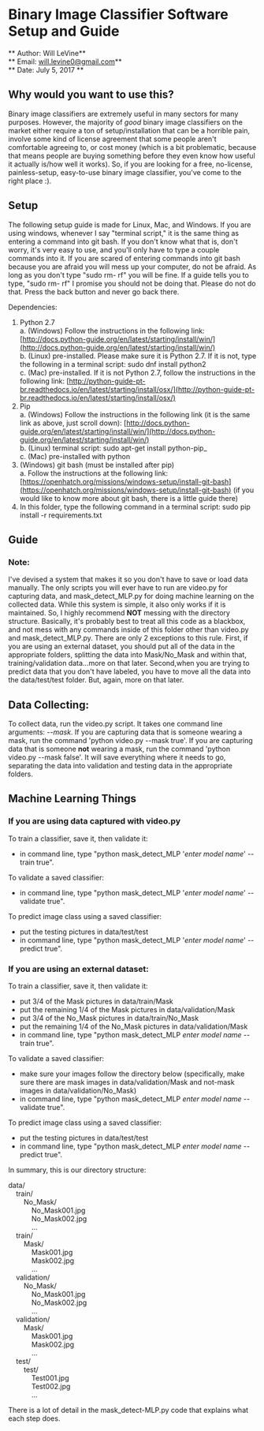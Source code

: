 # Binary Image Classifier Software Setup and Guide
** Author: Will LeVine**  
** Email: will.levine0@gmail.com**  
** Date: July 5, 2017 **

## Why would you want to use this?

Binary image classifiers are extremely useful in many sectors for many purposes.
However, the majority of *good* binary image classifiers on the market either
require a ton of setup/installation that can be a horrible pain, involve some
kind of license agreement that some people aren't comfortable agreeing to, or
cost money (which is a bit problematic, because that means people are buying
something before they even know how useful it actually is/how well it works).
So, if you are looking for a free, no-license, painless-setup, easy-to-use binary
image classifier, you've come to the right place :).

## Setup

The following setup guide is made for Linux, Mac, and Windows. If you are using windows, whenever I say &quot;terminal script,&quot; it is the same thing as entering a command into git bash. If you don&#39;t know what that is, don&#39;t worry, it&#39;s very easy to use, and you&#39;ll only have to type a couple commands into it. If you are scared of entering commands into git bash because you are afraid you will mess up your computer, do not be afraid. As long as you don&#39;t type &quot;sudo rm- rf&quot; you will be fine. If a guide tells you to type, &quot;sudo rm- rf&quot; I promise you should not be doing that. Please do not do that. Press the back button and never go back there.

Dependencies:

1. Python 2.7  
  a. (Windows) Follow the instructions in the following link: [http://docs.python-guide.org/en/latest/starting/install/win/](http://docs.python-guide.org/en/latest/starting/install/win/)  
  b. (Linux) pre-installed. Please make sure it is Python 2.7. If it is not, type the following in a terminal script: sudo dnf install python2  
  c. (Mac) pre-installed. If it is not Python 2.7, follow the instructions in the following link:
  [http://python-guide-pt-br.readthedocs.io/en/latest/starting/install/osx/](http://python-guide-pt-br.readthedocs.io/en/latest/starting/install/osx/)
2. Pip  
  a. (Windows) Follow the instructions in the following link (it is the same link as above, just scroll down): [http://docs.python-guide.org/en/latest/starting/install/win/](http://docs.python-guide.org/en/latest/starting/install/win/)  
  b. (Linux) terminal script: sudo apt-get install python-pip_  
  c. (Mac) pre-installed with python  
3. (Windows) git bash (must be installed after pip)  
  a. Follow the instructions at the following link: [https://openhatch.org/missions/windows-setup/install-git-bash](https://openhatch.org/missions/windows-setup/install-git-bash) (if you would like to know more about git bash, there is a little guide there)  
4. In this folder, type the following command in a terminal script: sudo pip install -r requirements.txt

## Guide
### Note:
I've devised a system that makes it so you don't have to save or load data
manually. The only scripts you will ever have to run are video.py for capturing
data, and mask_detect_MLP.py for doing machine learning on the collected data.
While this system is simple, it also only works if it is maintained. So, I
highly recommend **NOT** messing with the directory structure. Basically,
it's probably best to treat all this code as a blackbox, and not mess with any
commands inside of this folder other than video.py and mask_detect_MLP.py. There
are only 2 exceptions to this rule. First, if you are using an external dataset,
you should put all of the data in the appropriate folders, splitting
the data into Mask/No_Mask and within that, training/validation data...more on
that later. Second,when you are trying to predict data that you
don't have labeled, you have to move all the data into the data/test/test folder.
But, again, more on that later.


## Data Collecting:  
To collect data, run the video.py script. It takes one command line arguments:
*--mask*. If you are capturing data that is someone wearing a mask, run
the command 'python video.py --mask true'. If you are capturing data that is
someone **not** wearing a mask, run the command 'python video.py --mask false'.
It will save everything where it needs to go, separating the data into
validation and testing data in the appropriate folders.

## Machine Learning Things
### If you are using data captured with video.py
To train a classifier, save it, then validate it:
- in command line, type "python mask_detect_MLP '*enter model name*' --train true".

To validate a saved classifier:
- in command line, type "python mask_detect_MLP '*enter model name*' --validate true".

To predict image class using a saved classifier:
- put the testing pictures in data/test/test
- in command line, type "python mask_detect_MLP '*enter model name*' --predict true".

### If you are using an external dataset:
To train a classifier, save it, then validate it:
- put 3/4 of the Mask pictures in data/train/Mask
- put the remaining 1/4 of the Mask pictures in data/validation/Mask
- put 3/4 of the No_Mask pictures in data/train/No_Mask
- put the remaining 1/4 of the No_Mask pictures in data/validation/Mask
- in command line, type "python mask_detect_MLP *enter model name* --train true".

To validate a saved classifier:
- make sure your images follow the directory below (specifically, make sure
  there are mask images in data/validation/Mask and not-mask images in
  data/validation/No_Mask)
- in command line, type "python mask_detect_MLP *enter model name* --validate true".

To predict image class using a saved classifier:
- put the testing pictures in data/test/test
- in command line, type "python mask_detect_MLP *enter model name* --predict true".

In summary, this is our directory structure:

data/  
&nbsp;&nbsp;&nbsp;&nbsp;train/  
&nbsp;&nbsp;&nbsp;&nbsp;&nbsp;&nbsp;&nbsp;&nbsp;No_Mask/  
&nbsp;&nbsp;&nbsp;&nbsp;&nbsp;&nbsp;&nbsp;&nbsp;&nbsp;&nbsp;&nbsp;&nbsp;No_Mask001.jpg  
&nbsp;&nbsp;&nbsp;&nbsp;&nbsp;&nbsp;&nbsp;&nbsp;&nbsp;&nbsp;&nbsp;&nbsp;No_Mask002.jpg  
&nbsp;&nbsp;&nbsp;&nbsp;&nbsp;&nbsp;&nbsp;&nbsp;&nbsp;&nbsp;&nbsp;&nbsp;...  
&nbsp;&nbsp;&nbsp;&nbsp;train/  
&nbsp;&nbsp;&nbsp;&nbsp;&nbsp;&nbsp;&nbsp;&nbsp;Mask/  
&nbsp;&nbsp;&nbsp;&nbsp;&nbsp;&nbsp;&nbsp;&nbsp;&nbsp;&nbsp;&nbsp;&nbsp;Mask001.jpg  
&nbsp;&nbsp;&nbsp;&nbsp;&nbsp;&nbsp;&nbsp;&nbsp;&nbsp;&nbsp;&nbsp;&nbsp;Mask002.jpg  
&nbsp;&nbsp;&nbsp;&nbsp;&nbsp;&nbsp;&nbsp;&nbsp;&nbsp;&nbsp;&nbsp;&nbsp;...  
&nbsp;&nbsp;&nbsp;&nbsp;validation/  
&nbsp;&nbsp;&nbsp;&nbsp;&nbsp;&nbsp;&nbsp;&nbsp;No_Mask/  
&nbsp;&nbsp;&nbsp;&nbsp;&nbsp;&nbsp;&nbsp;&nbsp;&nbsp;&nbsp;&nbsp;&nbsp;No_Mask001.jpg  
&nbsp;&nbsp;&nbsp;&nbsp;&nbsp;&nbsp;&nbsp;&nbsp;&nbsp;&nbsp;&nbsp;&nbsp;No_Mask002.jpg  
&nbsp;&nbsp;&nbsp;&nbsp;&nbsp;&nbsp;&nbsp;&nbsp;&nbsp;&nbsp;&nbsp;&nbsp;...  
&nbsp;&nbsp;&nbsp;&nbsp;validation/  
&nbsp;&nbsp;&nbsp;&nbsp;&nbsp;&nbsp;&nbsp;&nbsp;Mask/  
&nbsp;&nbsp;&nbsp;&nbsp;&nbsp;&nbsp;&nbsp;&nbsp;&nbsp;&nbsp;&nbsp;&nbsp;Mask001.jpg  
&nbsp;&nbsp;&nbsp;&nbsp;&nbsp;&nbsp;&nbsp;&nbsp;&nbsp;&nbsp;&nbsp;&nbsp;Mask002.jpg  
&nbsp;&nbsp;&nbsp;&nbsp;&nbsp;&nbsp;&nbsp;&nbsp;&nbsp;&nbsp;&nbsp;&nbsp;...  
&nbsp;&nbsp;&nbsp;&nbsp;test/  
&nbsp;&nbsp;&nbsp;&nbsp;&nbsp;&nbsp;&nbsp;&nbsp;test/  
&nbsp;&nbsp;&nbsp;&nbsp;&nbsp;&nbsp;&nbsp;&nbsp;&nbsp;&nbsp;&nbsp;&nbsp;Test001.jpg  
&nbsp;&nbsp;&nbsp;&nbsp;&nbsp;&nbsp;&nbsp;&nbsp;&nbsp;&nbsp;&nbsp;&nbsp;Test002.jpg  
&nbsp;&nbsp;&nbsp;&nbsp;&nbsp;&nbsp;&nbsp;&nbsp;&nbsp;&nbsp;&nbsp;&nbsp;...  


There is a lot of detail in the mask_detect-MLP.py code that explains what
each step does.
